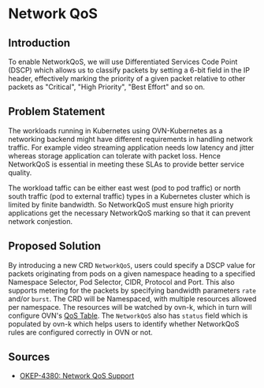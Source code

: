 # Network QoS

## Introduction

To enable NetworkQoS, we will use Differentiated Services Code Point (DSCP) which allows us to classify packets by setting a 6-bit field in the IP header, effectively marking the priority of a given packet relative to other packets as "Critical", "High Priority", "Best Effort" and so on.

## Problem Statement

The workloads running in Kubernetes using OVN-Kubernetes as a networking backend might have different requirements in handling network traffic. For example video streaming application needs low latency and jitter whereas storage application can tolerate with packet loss. Hence NetworkQoS is essential in meeting these SLAs to provide better service quality.

The workload taffic can be either east west (pod to pod traffic) or north south traffic (pod to external traffic) types in a Kubernetes cluster which is limited by finite bandwidth. So NetworkQoS must ensure high priority applications get the necessary NetworkQoS marking so that it can prevent network conjestion.

## Proposed Solution

By introducing a new CRD `NetworkQoS`, users could specify a DSCP value for packets originating from pods on a given namespace heading to a specified Namespace Selector, Pod Selector, CIDR, Protocol and Port. This also supports metering for the packets by specifying bandwidth parameters `rate` and/or `burst`.
The CRD will be Namespaced, with multiple resources allowed per namespace.
The resources will be watched by ovn-k, which in turn will configure OVN's [QoS Table](https://man7.org/linux/man-pages/man5/ovn-nb.5.html#NetworkQoS_TABLE).
The `NetworkQoS` also has `status` field which is populated by ovn-k which helps users to identify whether NetworkQoS rules are configured correctly in OVN or not.

## Sources
- [OKEP-4380: Network QoS Support](https://github.com/pperiyasamy/ovn-kubernetes/blob/qos-okep/docs/okeps/okep-4380-network-qos.md)

